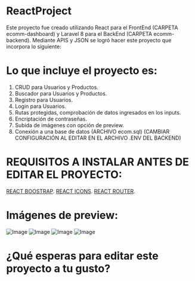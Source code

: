 # ReactProject
Este proyecto fue creado utilizando React para el FrontEnd (CARPETA ecomm-dashboard) y Laravel 8 para el BackEnd (CARPETA ecomm-backend).
Mediante APIS y JSON se logró hacer este proyecto que incorpora lo siguiente:
# Lo que incluye el proyecto es:
1. CRUD para Usuarios y Productos.
2. Buscador para Usuarios y Productos.
3. Registro para Usuarios.
4. Login para Usuarios.
5. Rutas protegidas, comprobación de datos ingresados en los inputs.
6. Encriptación de contraseñas.
7. Subida de imágenes con opción de preview.
8. Conexión a una base de datos (ARCHIVO ecom.sql) (CAMBIAR CONFIGURACIÓN AL EDITAR EN EL ARCHIVO .ENV DEL BACKEND)

# REQUISITOS A INSTALAR ANTES DE EDITAR EL PROYECTO:
[REACT BOOSTRAP](https://react-bootstrap.netlify.app/).
[REACT ICONS](https://www.npmjs.com/package/react-icons).
[REACT ROUTER](https://reactrouter.com/home).

# Imágenes de preview:
![Image](https://github.com/user-attachments/assets/de561bd2-6cec-40c7-af88-517b285cd941)
![Image](https://github.com/user-attachments/assets/e9663cea-9e7f-4594-b0fc-677d272ec95a)
![Image](https://github.com/user-attachments/assets/e938f16d-22bc-4713-86c3-5fd33f9c296a)
![Image](https://github.com/user-attachments/assets/6b874814-fdfa-429f-b514-05add26b10d3)
# ¿Qué esperas para editar este proyecto a tu gusto?

